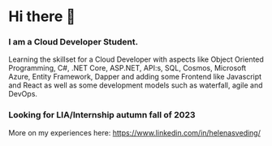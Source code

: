 # Hi there 👋

### I am a Cloud Developer Student.

Learning the skillset for a Cloud Developer with aspects like Object Oriented Programming, C#, .NET Core, ASP.NET, API:s, SQL, Cosmos, Microsoft Azure, Entity Framework, Dapper and adding some Frontend like Javascript and React as well as some development models such as waterfall, agile and DevOps. 

### Looking for LIA/Internship autumn fall of 2023

More on my experiences here: https://www.linkedin.com/in/helenasveding/
